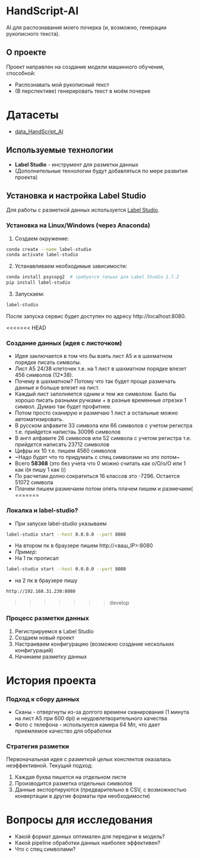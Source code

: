 # HandScript-AI
AI для распознавания моего почерка (и, возможно, генерации рукописного текста).

## О проекте
Проект направлен на создание модели машинного обучения, способной:
- Распознавать мой рукописный текст
- (В перспективе) генерировать текст в моём почерке

# Датасеты
- [data_HandScript_AI](https://drive.google.com/drive/folders/17Wfp3kLH8beWT5GRcoV5iwuVch_BtTu1?usp=sharing)

## Используемые технологии
- **Label Studio** - инструмент для разметки данных
- (Дополнительные технологии будут добавляться по мере развития проекта)

## Установка и настройка Label Studio
Для работы с разметкой данных используется [Label Studio](https://labelstud.io/).

### Установка на Linux/Windows (через Anaconda)

1. Создаем окружение:
```bash
conda create --name label-studio
conda activate label-studio
```
2. Устанавливаем необходимые зависимости:
```bash
conda install psycopg2  # требуется только для Label Studio 1.7.2
pip install label-studio
```
3. Запускаем:
```bash
label-studio
```

После запуска сервис будет доступен по адресу http://localhost:8080.

<<<<<<< HEAD
### Создание данных (идея с листочком)
- Идея заключается в том что бы взять лист A5 и в шахматном порядке писать символы.
- Лист A5 24/38 клеточек т.е. на 1 лист в шахматном порядке влезет 456 символов (12*38).
- Почему в шахматном? Потому что так будет проще размечать данные и больше влезет на лист.
- Каждый лист заполняется одним и тем же символом. Было бы хорошо писать разными ручками + в разные временные отрезки 1 символ. Думаю так будет профитнее.
- Потом просто сканирую и размечаю 1 лист а остальные можно автоматизировать.
- В русском алфавите 33 символа или 66 символов с учетом регистра т.е. прийдется напистаь 30096 символов
- В англ алфавите 26 символов или 52 символа с учетом регистра т.е. прийдется написать 23712 символов
- Цифры их 10 т.е. пишем 4560 символов
- ~Надо будет что то придумать с спец символами но это потом~
- Всего **58368** (это без учета что 0 можно считать как o/O/о/О или 1 как i(я пишу 1 как i))
- По расчетам долно сократиться 16 классов это -7296. Остается 51072 символа
- Плачем пишем размечаем потом опять плачем пишем и размечаем(
=======
### Локалка и label-studio?
- При запуске label-studio указываем 
```bash
label-studio start --host 0.0.0.0 --port 8080
```
- На втором пк в браузере пишем http://<ваш_IP>:8080
- *Пример*:
- На 1 пк прописал
```bash
label-studio start --host 0.0.0.0 --port 8080
```
- на 2 пк в браузере пишу
```bash
http://192.168.31.230:8080
```
>>>>>>> develop

### Процесс разметки данных
1. Регистрируемся в Label Studio
2. Создаем новый проект
3. Настраиваем конфигурацию (возможно создание нескольких конфигураций)
4. Начинаем разметку данных

# История проекта
### Подход к сбору данных
- Сканы - отвергнуты из-за долгого времени сканирования (1 минута на лист A5 при 600 dpi) и неудовлетворительного качества
- Фото с телефона - используется камера 64 Мп, что дает приемлемое качество для обработки

### Стратегия разметки
Первоначальная идея с разметкой целых конспектов оказалась неэффективной. Текущий подход:
1. Каждая буква пишется на отдельном листе
2. Производится разметка отдельных символов
3. Данные экспортируются (предварительно в CSV, с возможностью конвертации в другие форматы при необходимости)

# Вопросы для исследования
- Какой формат данных оптимален для передачи в модель?
- Какой pipeline обработки данных наиболее эффективен?
- Что с спец символами?
